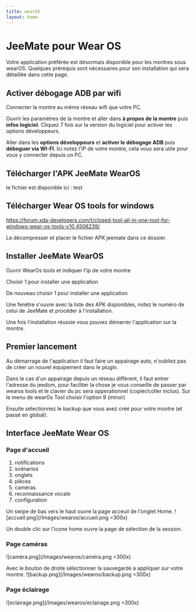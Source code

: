 ```yaml
---
title: wearOS
layout: home
---
```


# JeeMate pour Wear OS
Votre application préférée est désormais disponible pour les montres sous wearOS.
Quelques prérequis sont nécessaires pour son installation qui sera détaillée dans cette page.

## Activer débogage ADB par wifi

Connecter la montre au même réseau wifi que votre PC.

Ouvrir les paramètres de la montre et aller dans **à propos de la montre** puis **infos logiciel**. Cliquez 7 fois sur la version du logiciel pour activer les options développeurs.

Aller dans les **options développeurs** et **activer le débogage ADB** puis **déboguer via WI-FI**. Ici notez l'IP de votre montre, cela vous sera utile pour vous y connecter depuis un PC.

## Télécharger l'APK JeeMate WearOS

le fichier est disponible ici : test

## Télécharger Wear OS tools for windows

https://forum.xda-developers.com/t/closed-tool-all-in-one-tool-for-windows-wear-os-tools-v10.4506239/

Le décompresser et placer le fichier APK jeemate dans ce dossier.

## Installer JeeMate WearOS

Ouvrir WearOs tools et indiquer l'ip de votre montre



Choisir 1 pour installer une application



De nouveau choisir 1 pour installer une application


Une fenêtre s'ouvre avec la liste des APK disponibles, notez le numéro de celui de JeeMate et procéder à l'installation.

Une fois l'installation réussie vous pouvez démarrer l'application sur la montre.

## Premier lancement

Au démarrage de l'application il faut faire un appairage auto, n'oubliez pas de créer un nouvel équipement dans le plugin.

Dans le cas d'un appairage depuis un réseau différent, il faut entrer l'adresse du jeedom, pour faciliter la chose je vous conseille de passer par wearos tools et le clavier du pc sera opperationnel (copier/coller inclus).
Sur le menu de wearOs Tool choisir l'option 9 (miroir)

Ensuite sélectionnez le backup que vous avez créé pour votre montre (et passé en global).

## Interface JeeMate Wear OS

### Page d'accueil

1. notifications
1. scénarios
1. onglets
1. pièces
1. caméras
1. reconnaissance vocale
1. configuration

Un swipe de bas vers le haut ouvre la page acceuil de l'onglet Home.
![accueil.png](/Images/wearos/accueil.png =300x)

Un double clic sur l'icone home ouvre la page de sélection de la session.

### Page caméras
![caméra.png](/Images/wearos/caméra.png =300x)

Avec le bouton de droite sélectionner la sauvegarde à appliquer sur votre montre.
![backup.png](/Images/wearos/backup.png =300x)
### Page éclairage

![eclairage.png](/Images/wearos/eclairage.png =300x)










